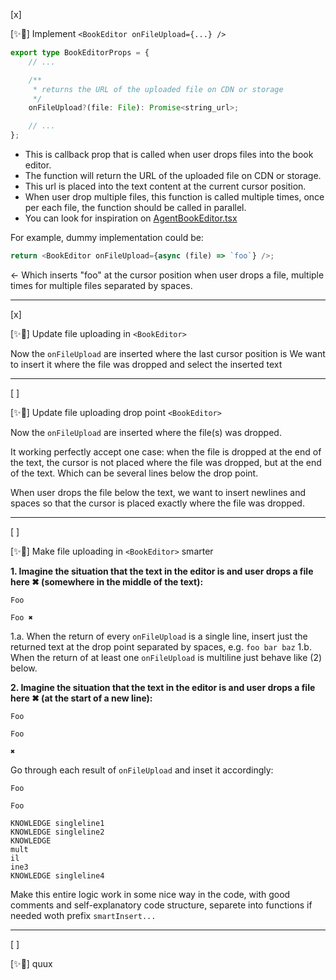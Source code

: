 [x]

[✨🥰] Implement `<BookEditor onFileUpload={...} />`

```typescript
export type BookEditorProps = {
    // ...

    /**
     * returns the URL of the uploaded file on CDN or storage
     */
    onFileUpload?(file: File): Promise<string_url>;

    // ...
};
```

-   This is callback prop that is called when user drops files into the book editor.
-   The function will return the URL of the uploaded file on CDN or storage.
-   This url is placed into the text content at the current cursor position.
-   When user drop multiple files, this function is called multiple times, once per each file, the function should be called in parallel.
-   You can look for inspiration on [AgentBookEditor.tsx](C:\Users\me\work\webgptorg\promptbook-studio\src\modals_common\agent-components\AgentBookEditor.tsx)

For example, dummy implementation could be:

```typescript
return <BookEditor onFileUpload={async (file) => `foo`} />;
```

<- Which inserts "foo" at the cursor position when user drops a file, multiple times for multiple files separated by spaces.

---

[x]

[✨🥰] Update file uploading in `<BookEditor>`

Now the `onFileUpload` are inserted where the last cursor position is
We want to insert it where the file was dropped and select the inserted text

---

[ ]

[✨🥰] Update file uploading drop point `<BookEditor>`

Now the `onFileUpload` are inserted where the file(s) was dropped.

It working perfectly accept one case: when the file is dropped at the end of the text, the cursor is not placed where the file was dropped, but at the end of the text. Which can be several lines below the drop point.

When user drops the file below the text, we want to insert newlines and spaces so that the cursor is placed exactly where the file was dropped.

---

[ ]

[✨🥰] Make file uploading in `<BookEditor>` smarter

**1. Imagine the situation that the text in the editor is and user drops a file here ✖ (somewhere in the middle of the text):**

```
Foo

Foo ✖
```

1.a. When the return of every `onFileUpload` is a single line, insert just the returned text at the drop point separated by spaces, e.g. `foo bar baz`
1.b. When the return of at least one `onFileUpload` is multiline just behave like (2) below.

**2. Imagine the situation that the text in the editor is and user drops a file here ✖ (at the start of a new line):**

```
Foo

Foo

✖
```

Go through each result of `onFileUpload` and inset it accordingly:

```
Foo

Foo

KNOWLEDGE singleline1
KNOWLEDGE singleline2
KNOWLEDGE
mult
il
ine3
KNOWLEDGE singleline4

```

Make this entire logic work in some nice way in the code, with good comments and self-explanatory code structure, separete into functions if needed woth prefix `smartInsert...`

---

[ ]

[✨🥰] quux
